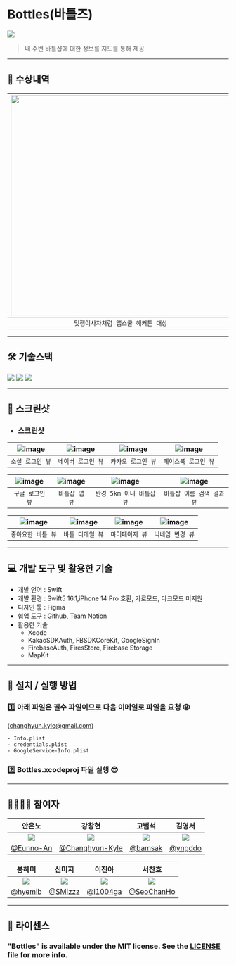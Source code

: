 # Bottles(바틀즈)
<img src = "https://user-images.githubusercontent.com/102764542/224623622-a6a9cff6-4071-469a-8437-0fdc7e25ae23.png">

> 내 주변 바틀샵에 대한 정보를 지도를 통해 제공

---

## 🏅 수상내역
|<img width = 500 src = "https://user-images.githubusercontent.com/101093592/223365235-da8b4ee6-fb8c-4cf0-b2cb-13a87fffab34.png">|
|:---:|
|`멋쟁이사자처럼 앱스쿨 해커톤 대상`|

---

## 🛠️ 기술스택
<p align="leading">
  <img src="https://img.shields.io/badge/Swift-F05138?style=for-the-badge&logo=Swift&logoColor=white"/>
  <img src="https://img.shields.io/badge/SwiftUI-021B97?style=for-the-badge&logo=swift&logoColor=white"/>
  <img src="https://img.shields.io/badge/Firebase-FFCA28?style=for-the-badge&logo=Firebase&logoColor=white"/>
</p>

---

## 📱 스크린샷
- ### 스크린샷

|![image](https://user-images.githubusercontent.com/102764542/224624820-16a552df-dacc-4aa6-8f54-efa30f36b40a.png)|![image](https://user-images.githubusercontent.com/102764542/224625058-f2301689-fd33-4b1d-9cba-af9f2ab22b92.png)|![image](https://user-images.githubusercontent.com/102764542/224625106-dac916ee-b912-4b40-825d-f0858d8e44d8.png)|![image](https://user-images.githubusercontent.com/102764542/224625140-b11f9dad-6673-4dcf-af8d-a167c2d01b35.png)|
|:----:|:----:|:-----:|:----:|
|`소셜 로그인 뷰`|`네이버 로그인 뷰`|`카카오 로그인 뷰`|`페이스북 로그인 뷰`|

|![image](https://user-images.githubusercontent.com/102764542/224625426-066cf94f-e2c8-4188-aff0-95cef307d316.png)|![image](https://user-images.githubusercontent.com/102764542/224625491-acd95895-60ef-4742-82bf-95df2f040f18.png)|![image](https://user-images.githubusercontent.com/102764542/224625725-bedc3c65-1002-4c54-b8fc-85d7485bf1cb.png)|![image](https://user-images.githubusercontent.com/102764542/224625766-c2c2b0b4-88be-44ff-b1d0-31e181dfa818.png)|
|:----:|:----:|:-----:|:----:|
|`구글 로그인 뷰`|`바틀샵 맵 뷰`|`반경 5km 이내 바틀샵 뷰`|`바틀샵 이름 검색 결과 뷰`|

|![image](https://user-images.githubusercontent.com/102764542/224625996-a894c656-86d7-423a-a8f1-ca4c9413b452.png)|![image](https://user-images.githubusercontent.com/102764542/224626038-c81dc77e-65a6-4f35-8a5a-69eecd61e95c.png)|![image](https://user-images.githubusercontent.com/102764542/224626022-528137f7-27ec-4e9c-8256-fb7b42893241.png)|![image](https://user-images.githubusercontent.com/102764542/224626062-9445a39e-08be-4d44-9eef-99f8fe29f4ef.png)|
|:----:|:----:|:-----:|:----:|
|`좋아요한 바틀 뷰`|`바틀 디테일 뷰`|`마이페이지 뷰`|`닉네임 변경 뷰`|

---

## 💻 개발 도구 및 활용한 기술
- 개발 언어 : Swift
- 개발 환경 : Swift5 16.1,iPhone 14 Pro 호환, 가로모드, 다크모드 미지원
- 디자인 툴 : Figma
- 협업 도구 : Github, Team Notion
- 활용한 기술
    - Xcode
    - KakaoSDKAuth, FBSDKCoreKit, GoogleSignIn
    - FirebaseAuth, FiresStore, Firebase Storage
    - MapKit
    
---

## 📓 설치 / 실행 방법

### 1️⃣ 아래 파일은 필수 파일이므로 다음 이메일로 파일을 요청 😝
(changhyun.kyle@gmail.com)
```
- Info.plist
- credentials.plist
- GoogleService-Info.plist
```

### 2️⃣ Bottles.xcodeproj 파일 실행 😎

---

## 👨‍👩‍👦‍👦 참여자
|안은노|강창현|고범석|김영서|
|:----:|:----:|:-----:|:----:|
|<img src = "https://avatars.githubusercontent.com/u/33450365?v=4">|<img src = "https://avatars.githubusercontent.com/u/101093592?v=4">|<img src = "https://avatars.githubusercontent.com/u/114239407?v=4">|<img src = "https://avatars.githubusercontent.com/u/114224237?s=120&v=4">|
|[@Eunno-An](https://github.com/Eunno-An)|[@Changhyun-Kyle](https://github.com/Changhyun-Kyle)|[@bamsak](https://github.com/bamsak)|[@yngddo](https://github.com/yngddo)|

|봉혜미|신미지|이진아|서찬호|
|:----:|:----:|:-----:|:----:|
|<img src = "https://avatars.githubusercontent.com/u/98953443?v=4">|<img src = "https://avatars.githubusercontent.com/u/62836016?v=4">|<img src = "https://avatars.githubusercontent.com/u/55937627?v=4">|<img src = "https://avatars.githubusercontent.com/u/102764542?s=120&v=4">|
|[@hyemib](https://github.com/hyemib)|[@SMizzz](https://github.com/SMizzz)|[@l1004ga](https://github.com/l1004ga)|[@SeoChanHo](https://github.com/SeoChanHo)|

---

## 📝 라이센스
### "Bottles" is available under the MIT license. See the [LICENSE](https://github.com/APPSCHOOL1-REPO/finalproject-bottles/blob/main/License) file for more info.
